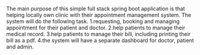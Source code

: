 The main purpose of this simple full stack spring boot application is that helping locally
own clinic with their appointment management system. 
The system will do the following task.
1.requesting, booking and managing appointment for their patient and doctor.
2.help patients to manage their medical record.
3.help patients to manage their bill, including printing their bill as a pdf.
4.the system will have a separate dashboard for doctor, patient and admin.